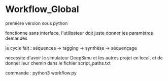 # Workflow_Global

première version sous python

fonctionne sans interface, l'utilisateur doit juste donner les paramètres demandés

le cycle fait : séquences -> tagging -> synthèse -> séquençage

necessite d'avoir le simulateur DeepSimu et les autres projet en local, et de donner leur chemin dans le fichier script_paths.txt

commande : python3 workflow.py
